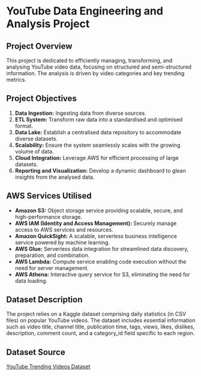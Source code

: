 # YouTube Data Engineering and Analysis Project

## Project Overview

This project is dedicated to efficiently managing, transforming, and analysing YouTube video data, focusing on structured and semi-structured information. The analysis is driven by video categories and key trending metrics.

## Project Objectives

1. **Data Ingestion:** Ingesting data from diverse sources.
2. **ETL System:** Transform raw data into a standardised and optimised format.
3. **Data Lake:** Establish a centralised data repository to accommodate diverse datasets.
4. **Scalability:** Ensure the system seamlessly scales with the growing volume of data.
5. **Cloud Integration:** Leverage AWS for efficient processing of large datasets.
6. **Reporting and Visualization:** Develop a dynamic dashboard to glean insights from the analysed data.

## AWS Services Utilised
- **Amazon S3:** Object storage service providing scalable, secure, and high-performance storage.
- **AWS IAM (Identity and Access Management):** Securely manage access to AWS services and resources.
- **Amazon QuickSight:** A scalable, serverless business intelligence service powered by machine learning.
- **AWS Glue:** Serverless data integration for streamlined data discovery, preparation, and combination.
- **AWS Lambda:** Compute service enabling code execution without the need for server management.
- **AWS Athena:** Interactive query service for S3, eliminating the need for data loading.

## Dataset Description
The project relies on a Kaggle dataset comprising daily statistics (in CSV files) on popular YouTube videos. The dataset includes essential information such as video title, channel title, publication time, tags, views, likes, dislikes, description, comment count, and a category_id field specific to each region.

## Dataset Source
[YouTube Trending Videos Dataset](https://www.kaggle.com/datasets/datasnaek/youtube-new)

